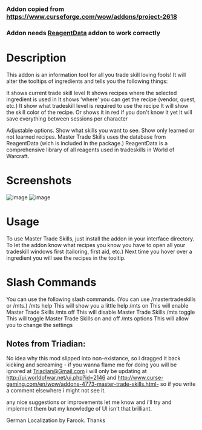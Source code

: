 ### Addon copied from https://www.curseforge.com/wow/addons/project-2618

### Addon needs [ReagentData](https://github.com/refaim/ReagentData-vanilla) addon to work correctly

# Description
This addon is an information tool for all you trade skill loving fools! It will alter the tooltips of ingredients and tells you the following things:

It shows current trade skill level
It shows recipes where the selected ingredient is used in
It shows 'where' you can get the recipe (vendor, quest, etc.)
It show what tradeskill level is required to use the recipe
It will show the skill color of the recipe. Or shows it in red if you don't know it yet
It will save everything between sessions per character

Adjustable options. Show what skills you want to see. Show only learned or not learned recipes.
Master Trade Skills uses the database from ReagentData (wich is included in the package.) ReagentData is a comprehensive library of all reagents used in tradeskills in World of Warcraft.

# Screenshots
![image](https://user-images.githubusercontent.com/55476/201141874-13224580-1b57-4ff0-b0c6-a06d16b7b660.png)
![image](https://user-images.githubusercontent.com/55476/201142016-4d313b42-0f62-44a5-960b-c0fd049a31bf.png)

# Usage
To use Master Trade Skills, just install the addon in your interface directory. To let the addon know what recipes you know you have to open all your tradeskill windows first (tailoring, first aid, etc.) Next time you hover over a ingredient you will see the recipes in the tooltip.

# Slash Commands
You can use the following slash commands. (You can use /mastertradeskills or /mts.)
/mts help   	This will show you a little help
/mts on 		This will enable Master Trade Skills
/mts off		This will disable Master Trade Skills
/mts toggle	This will toggle Master Trade Skills on and off
/mts options 	This will allow you to change the settings

## Notes from Triadian:
No idea why this mod slipped into non-existance, so i dragged it back kicking and screaming - if you wanna flame me for doing you will be ignored at Triadian@Gmail.com i will only be updating
at http://ui.worldofwar.net/ui.php?id=2146 and http://www.curse-gaming.com/en/wow/addons-4773-master-trade-skills.html- so if you write a comment elsewhere i might not see it.

any nice suggestions or improvements let me know and i'll try and implement them but my knowledge of UI isn't that brilliant.

German Localization by Farook. Thanks
